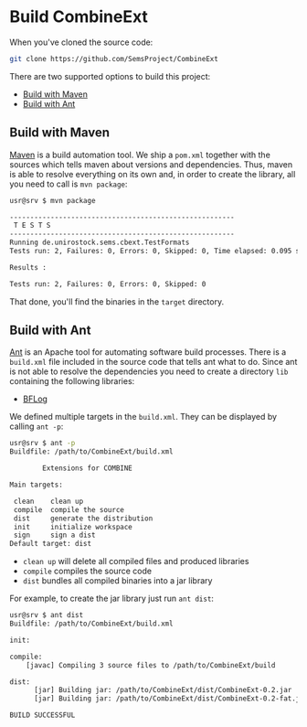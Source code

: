 Build CombineExt 
==================

When you've cloned the source code:

```sh
git clone https://github.com/SemsProject/CombineExt
```

There are two supported options to build this project:

* [Build with Maven](BuildCombineExt#build-with-maven)
* [Build with Ant](BuildCombineExt#build-with-ant)


Build with Maven 
-----------------

[Maven](https://maven.apache.org/) is a build automation tool. We ship a `pom.xml` together with the sources which tells maven about versions and dependencies. Thus, maven is able to resolve everything on its own and, in order to create the library, all you need to call is `mvn package`:

```sh
usr@srv $ mvn package

-------------------------------------------------------
 T E S T S
-------------------------------------------------------
Running de.unirostock.sems.cbext.TestFormats
Tests run: 2, Failures: 0, Errors: 0, Skipped: 0, Time elapsed: 0.095 sec

Results :

Tests run: 2, Failures: 0, Errors: 0, Skipped: 0

```

That done, you'll find the binaries in the `target` directory.

Build with Ant 
---------------

[Ant](https://ant.apache.org/) is an Apache tool for automating software build processes. There is a `build.xml` file included in the source code that tells ant what to do. Since ant is not able to resolve the dependencies you need to create a directory `lib` containing the following libraries:

* [BFLog](http://bin.sems.uni-rostock.de/BFLog/)

We defined multiple targets in the `build.xml`. They can be displayed by calling `ant -p`:

```sh
usr@srv $ ant -p
Buildfile: /path/to/CombineExt/build.xml

        Extensions for COMBINE

Main targets:

 clean    clean up
 compile  compile the source
 dist     generate the distribution
 init     initialize workspace
 sign     sign a dist
Default target: dist
```

* `clean up` will delete all compiled files and produced libraries
* `compile` compiles the source code
* `dist` bundles all compiled binaries into a jar library

For example, to create the jar library just run `ant dist`:

```sh
usr@srv $ ant dist
Buildfile: /path/to/CombineExt/build.xml

init:

compile:
    [javac] Compiling 3 source files to /path/to/CombineExt/build

dist:
      [jar] Building jar: /path/to/CombineExt/dist/CombineExt-0.2.jar
      [jar] Building jar: /path/to/CombineExt/dist/CombineExt-0.2-fat.jar

BUILD SUCCESSFUL
```

